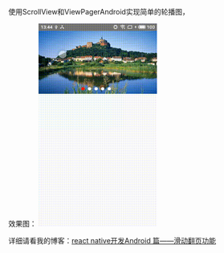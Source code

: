 
使用ScrollView和ViewPagerAndroid实现简单的轮播图，

效果图：
<img src="src/images/1567144132889.gif" width = "236" height = "404" div align=left/>

详细请看我的博客：[react native开发Android 篇——滑动翻页功能](https://blog.csdn.net/weixin_38233549/article/details/95474227)
